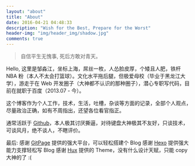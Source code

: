 ```yaml
---
layout: "about"
title: "About"
date: 2016-04-21 04:48:33
description: "Wish for the Best, Prepare for the Worst"
header-img: "img/header_img/shadow.jpg"
comments: true
---
```


> 自信平生无愧事,
> 死后方敢对青天。

Hello, 这里是邹淼江，坐标上海，屌丝一枚，人怂脸皮厚，个矮且人肥，铁杆 NBA 粉（本人不太会打篮球）。文化水平拖后腿，但极爱母校（毕业于黑龙江大学），游走于在 Web 开发圈子（大神都不认识的那种圈子），潜心专职写代码，目前在就职于百度（2013.07 - 今）。

这个博客作为个人工作，技术，生活，吐槽，杂谈等方面的记录，全部个人观点，尽量政治正确，如有不周指出，还望各位看官指正。

通常活跃于 [Github](https://github.com/zoumiaojiang)，本人极其讨厌撕逼，对待键盘大神极其不友好，只谈技术，可谈风月，绝不谈人，不瞎评价。


最后:
感谢 [GitPage](https://pages.github.com/) 提供的强大平台，可以轻松搭建个 Blog
感谢 [Hexo](https://hexo.io) 提供强大能力支撑轻松写 Blog
感谢 [Hux](https://huangxuan.me) 提供的 Theme，没有什么设计天赋，只能 copy 大神的了 :(